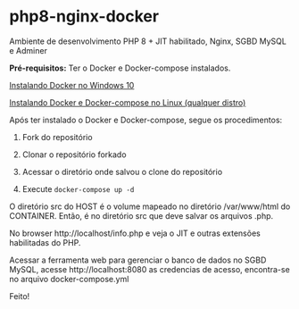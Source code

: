 # php8-nginx-docker
Ambiente de desenvolvimento PHP 8 + JIT habilitado, Nginx, SGBD MySQL e Adminer

**Pré-requisitos:** Ter o Docker e Docker-compose instalados.


[Instalando Docker no Windows 10](https://mundodacomputacaointegral.blogspot.com/2019/10/instalando-o-docker-no-windows.html)

[Instalando Docker e Docker-compose no Linux (qualquer distro)](https://mundodacomputacaointegral.blogspot.com/2019/10/instalando-docker-e-docker-compose-no-Linux.html)

Após ter instalado o Docker e Docker-compose, segue os procedimentos: 

1. Fork do repositório

2. Clonar o repositório forkado

3. Acessar o diretório onde salvou o clone do repositório

4. Execute `docker-compose up -d`

O diretório src do HOST é o volume mapeado no diretório /var/www/html do CONTAINER. Então, é no diretório src que deve salvar os arquivos .php.

No browser http://localhost/info.php e veja o JIT e outras extensões habilitadas do PHP.

Acessar a ferramenta web para gerenciar o banco de dados no SGBD MySQL, acesse http://localhost:8080 as credencias de acesso, encontra-se no arquivo docker-compose.yml

Feito!
